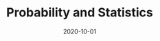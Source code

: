 ---
title: "Probability and Statistics"
collection: teaching
type: "Teaching Assistant"
permalink: /teaching/2020-Prob
venue: "Sharif University of Technology, EE Department"
date: 2020-10-01
location: "Tehran, Iran"
---